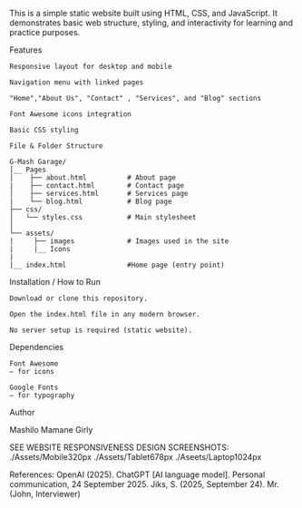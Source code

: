 This is a simple static website built using HTML, CSS, and JavaScript.
It demonstrates basic web structure, styling, and interactivity for learning and practice purposes.

Features

    Responsive layout for desktop and mobile

    Navigation menu with linked pages

    "Home","About Us", "Contact" , "Services", and "Blog" sections

    Font Awesome icons integration

    Basic CSS styling

    File & Folder Structure

    G-Mash Garage/
    │__ Pages  
    |    ├── about.html          # About page  
    |    ├── contact.html        # Contact page  
    │    ├── services.html       # Services page  
    |    └── blog.html           # Blog page  
    ├── css/
    │   └── styles.css           # Main stylesheet   
    │
    └── assets/
    |     ├── images             # Images used in the site  
    |     |__ Icons
    |
    |__ index.html               #Home page (entry point)

    
Installation / How to Run

    Download or clone this repository.

    Open the index.html file in any modern browser.

    No server setup is required (static website).

Dependencies

    Font Awesome
    – for icons

    Google Fonts
    – for typography

    
Author

Mashilo Mamane Girly

SEE WEBSITE RESPONSIVENESS DESIGN SCREENSHOTS:
./Assets/Mobile320px
./Assets/Tablet678px
./Aseets/Laptop1024px

References:
OpenAI (2025). ChatGPT [AI language model]. Personal communication, 24 September 2025.
Jiks, S. (2025, September 24). Mr. (John, Interviewer)